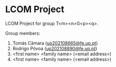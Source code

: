 # LCOM Project

LCOM Project for group T&lt;m&gt;&lt;n&gt;G&lt;p&gt;&lt;q&gt;.

Group members:

1. Tomás Câmara (up202108665@fe.up.pt)
2. Rodrigo Póvoa (up202108890@fe.up.pt)
3. &lt;first name&gt; &lt;family name&gt; (&lt;email address&gt;)
4. &lt;first name&gt; &lt;family name&gt; (&lt;email address&gt;)
